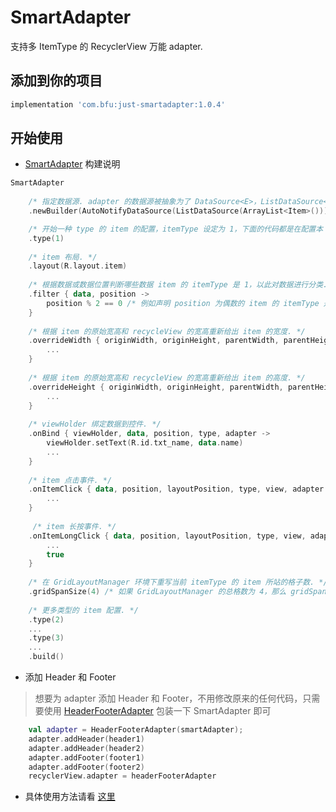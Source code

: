 # SmartAdapter
 支持多 ItemType 的 RecyclerView 万能 adapter.
 
## 添加到你的项目
```gradle
implementation 'com.bfu:just-smartadapter:1.0.4'
```
## 开始使用
* [SmartAdapter](https://github.com/groooooomit/just-smartadapter/blob/master/JustSmartAdapter/just-smartadapter/src/main/java/just/smartadapter/SmartAdapter.java) 构建说明
```kotlin
SmartAdapter
    
    /* 指定数据源. adapter 的数据源被抽象为了 DataSource<E>，ListDataSource<E> 是它的 List<E> 实现，AutoNotifyDataSource<E> 能够在数据源 item 变更时主动触发 adapter 的相应 notifyXXX 方法更新 recyclerView. */
    .newBuilder(AutoNotifyDataSource(ListDataSource(ArrayList<Item>())))

    /* 开始一种 type 的 item 的配置，itemType 设定为 1，下面的代码都是在配置本 itemType 的参数，直到碰到下一个 type(?) 配置为止. */
    .type(1) 
    
    /* item 布局. */
    .layout(R.layout.item) 
    
    /* 根据数据或数据位置判断哪些数据 item 的 itemType 是 1，以此对数据进行分类. */
    .filter { data, position -> 
        position % 2 == 0 /* 例如声明 position 为偶数的 item 的 itemType 是 1. */
    }
    
    /* 根据 item 的原始宽高和 recycleView 的宽高重新给出 item 的宽度. */
    .overrideWidth { originWidth, originHeight, parentWidth, parentHeight -> 
        ...
    }
    
    /* 根据 item 的原始宽高和 recycleView 的宽高重新给出 item 的高度. */
    .overrideHeight { originWidth, originHeight, parentWidth, parentHeight -> 
        ...
    }
    
    /* viewHolder 绑定数据到控件. */
    .onBind { viewHolder, data, position, type, adapter ->
        viewHolder.setText(R.id.txt_name, data.name)
        ...
    }
    
    /* item 点击事件. */
    .onItemClick { data, position, layoutPosition, type, view, adapter ->
        ...
    }
    
     /* item 长按事件. */
    .onItemLongClick { data, position, layoutPosition, type, view, adapter -> 
        ...
        true
    }
    
    /* 在 GridLayoutManager 环境下重写当前 itemType 的 item 所站的格子数. */
    .gridSpanSize(4) /* 如果 GridLayoutManager 的总格数为 4，那么 gridSpanSize(4) 表示当前 itemType 的 item 撑满 4 格，即独占一整行. */
    
    /* 更多类型的 item 配置. */
    .type(2)
    ...
    .type(3)
    ...
    .build()
```
* 添加 Header 和 Footer
> 想要为 adapter 添加 Header 和 Footer，不用修改原来的任何代码，只需要使用 [HeaderFooterAdapter](https://github.com/groooooomit/just-smartadapter/blob/master/JustSmartAdapter/just-smartadapter/src/main/java/just/smartadapter/wrapper/HeaderFooterAdapter.java) 包装一下 SmartAdapter 即可
```kotlin
    val adapter = HeaderFooterAdapter(smartAdapter);
    adapter.addHeader(header1)
    adapter.addHeader(header2)
    adapter.addFooter(footer1)
    adapter.addFooter(footer2)
    recyclerView.adapter = headerFooterAdapter
```
* 具体使用方法请看 [这里](https://github.com/groooooomit/just-smartadapter/blob/master/JustSmartAdapter/app/src/main/java/com/bfu/just/smartadapter/MainActivity.kt)

